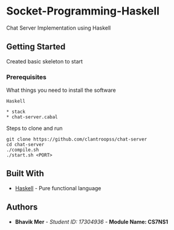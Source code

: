 # Socket-Programming-Haskell
Chat Server Implementation using Haskell

## Getting Started

Created basic skeleton to start

### Prerequisites

What things you need to install the software 
```
Haskell

* stack
* chat-server.cabal

```

Steps to clone and run 
```
git clone https://github.com/clantroopss/chat-server
cd chat-server
./compile.sh
./start.sh <PORT>
```
## Built With

* [Haskell](https://www.haskell.org/) - Pure functional language


## Authors

* **Bhavik Mer** - *Student ID: 17304936* - **Module Name: CS7NS1**
